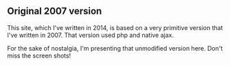 ## Original 2007 version

This site, which I've written in 2014,
is based on a very primitive version that I've written in 2007.
That version used php and native ajax.

For the sake of nostalgia, I'm presenting that unmodified version here.
Don't miss the screen shots!
